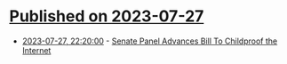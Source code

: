 # [Published on 2023-07-27](index.md)

* [2023-07-27, 22:20:00](https://yro.slashdot.org/story/23/07/27/2021202/senate-panel-advances-bill-to-childproof-the-internet?utm_source=rss1.0mainlinkanon&utm_medium=feed) - [Senate Panel Advances Bill To Childproof the Internet](https://yro.slashdot.org/story/23/07/27/2021202/senate-panel-advances-bill-to-childproof-the-internet?utm_source=rss1.0mainlinkanon&utm_medium=feed)
